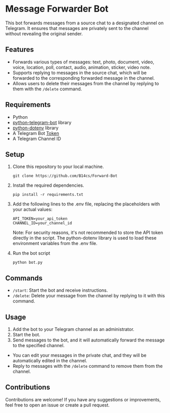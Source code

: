 # Message Forwarder Bot

This bot forwards messages from a source chat to a designated channel on Telegram. It ensures that messages are privately sent to the channel without revealing the original sender.

## Features

- Forwards various types of messages: text, photo, document, video, voice, location, poll, contact, audio, animation, sticker, video note.
- Supports replying to messages in the source chat, which will be forwarded to the corresponding forwarded message in the channel.
- Allows users to delete their messages from the channel by replying to them with the `/delete` command.

## Requirements

- Python
- [python-telegram-bot](https://github.com/python-telegram-bot/python-telegram-bot) library
- [python-dotenv](https://github.com/theskumar/python-dotenv) library
- A Telegram Bot [Token](https://core.telegram.org/bots/tutorial)
- A Telegram Channel ID

## Setup

1.  Clone this repository to your local machine.

    `git clone https://github.com/B14cs/Forward-Bot`

2.  Install the required dependencies. 

    `pip install -r requirements.txt`

3.  Add the following lines to the .env file, replacing the placeholders with your
    actual values:

    ```plaintext
    API_TOKEN=your_api_token
    CHANNEL_ID=your_channel_id
    ```

    Note:  For security reasons, it's not recommended to store the API token directly in the script. The python-dotenv library is used to load these environment variables from the .env file.

4.  Run the bot script

    `python bot.py`

## Commands

- `/start`: Start the bot and receive instructions.
- `/delete`: Delete your message from the channel by replying to it with this command.

## Usage

1. Add the bot to your Telegram channel as an administrator.
2. Start the bot.
3. Send messages to the bot, and it will automatically forward the message to the specified channel.

- You can edit your messages in the private chat, and they will be automatically edited in the channel.
- Reply to messages with the `/delete` command to remove them from the channel.

## Contributions

Contributions are welcome! If you have any suggestions or improvements, feel free to open an issue or create a pull request.

